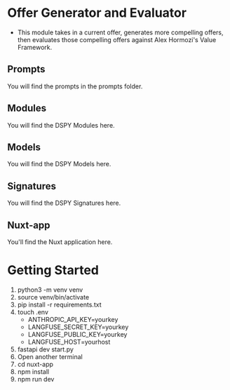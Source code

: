 # Offer Generator and Evaluator
- This module takes in a current offer, generates more compelling offers, then evaluates
those compelling offers against Alex Hormozi's Value Framework.

## Prompts
You will find the prompts in the prompts folder.

## Modules
You will find the DSPY Modules here.

## Models
You will find the DSPY Models here.

## Signatures
You will find the DSPY Signatures here.

## Nuxt-app
You'll find the Nuxt application here.


# Getting Started
1. python3 -m venv venv
2. source venv/bin/activate
3. pip install -r requirements.txt
4. touch .env
    - ANTHROPIC_API_KEY=yourkey
    - LANGFUSE_SECRET_KEY=yourkey
    - LANGFUSE_PUBLIC_KEY=yourkey
    - LANGFUSE_HOST=yourhost
5. fastapi dev start.py
6. Open another terminal
7. cd nuxt-app
8. npm install
9. npm run dev